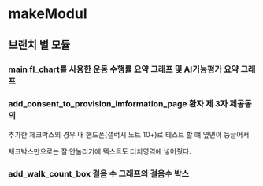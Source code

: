 # makeModul
## 브랜치 별 모듈
### main fl_chart를 사용한 운동 수행률 요약 그래프 및 AI기능평가 요약 그래프

### add_consent_to_provision_imformation_page 환자 제 3자 제공동의

추가한 체크박스의 경우 내 핸드폰(갤럭시 노트 10+)로 테스트 할 떄 옆면이 둥글어서

체크박스만으로는 잘 안눌리기에 텍스트도 터치영역에 넣어줬다.

### add_walk_count_box 걸음 수 그래프의 걸음수 박스
